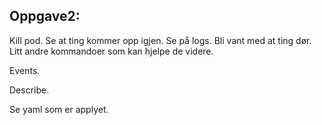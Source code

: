 ## Oppgave2:
Kill pod. Se at ting kommer opp igjen. 
Se på logs. Bli vant med at ting dør.
Litt andre kommandoer som kan hjelpe de videre. 

Events. 

Describe.

Se yaml som er applyet.


